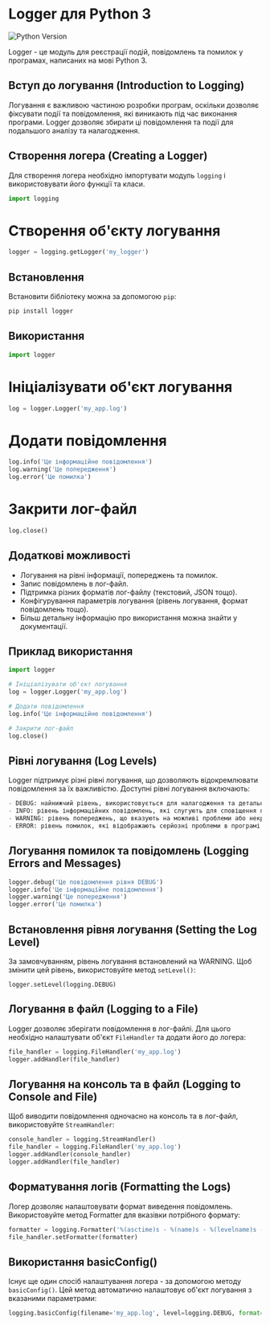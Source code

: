 # Logger для Python 3

![Python Version](https://img.shields.io/badge/python-3.x-blue.svg)

Logger - це модуль для реєстрації подій, повідомлень та помилок у програмах, написаних на мові Python 3.

## Вступ до логування (Introduction to Logging)

Логування є важливою частиною розробки програм, оскільки дозволяє фіксувати події та повідомлення, які виникають під час виконання програми. Logger дозволяє збирати ці повідомлення та події для подальшого аналізу та налагодження.

## Створення логера (Creating a Logger)

Для створення логера необхідно імпортувати модуль `logging` і використовувати його функції та класи.

```python
import logging
```

# Створення об'єкту логування
```python
logger = logging.getLogger('my_logger')
``` 


## Встановлення

Встановити бібліотеку можна за допомогою `pip`:

```bash
pip install logger
``` 
## Використання

```python
import logger
``` 

# Ініціалізувати об'єкт логування
```python
log = logger.Logger('my_app.log')
``` 

# Додати повідомлення
```python
log.info('Це інформаційне повідомлення')
log.warning('Це попередження')
log.error('Це помилка')
``` 

# Закрити лог-файл
```python
log.close()
``` 

## Додаткові можливості

- Логування на рівні інформації, попереджень та помилок.
- Запис повідомлень в лог-файл.
- Підтримка різних форматів лог-файлу (текстовий, JSON тощо).
- Конфігурування параметрів логування (рівень логування, формат повідомлень тощо).
- Більш детальну інформацію про використання можна знайти у документації.

## Приклад використання
```python
import logger

# Ініціалізувати об'єкт логування
log = logger.Logger('my_app.log')

# Додати повідомлення
log.info('Це інформаційне повідомлення')

# Закрити лог-файл
log.close()
``` 

## Рівні логування (Log Levels)

Logger підтримує різні рівні логування, що дозволяють відокремлювати повідомлення за їх важливістю. Доступні рівні логування включають:
```python
- DEBUG: найнижчий рівень, використовується для налагодження та детального виведення інформації.
- INFO: рівень інформаційних повідомлень, які слугують для сповіщення про події в програмі.
- WARNING: рівень попереджень, що вказують на можливі проблеми або некритичні помилки.
- ERROR: рівень помилок, які відображають серйозні проблеми в програмі.
  ``` 

## Логування помилок та повідомлень (Logging Errors and Messages) ##
```python
logger.debug('Це повідомлення рівня DEBUG')
logger.info('Це інформаційне повідомлення')
logger.warning('Це попередження')
logger.error('Це помилка')
``` 

## Встановлення рівня логування (Setting the Log Level)
За замовчуванням, рівень логування встановлений на WARNING. Щоб змінити цей рівень, використовуйте метод `setLevel()`:

`logger.setLevel(logging.DEBUG)`
  
## Логування в файл (Logging to a File)
Logger дозволяє зберігати повідомлення в лог-файлі. Для цього необхідно налаштувати об'єкт `FileHandler` та додати його до логера:

```python
file_handler = logging.FileHandler('my_app.log')
logger.addHandler(file_handler)
``` 

## Логування на консоль та в файл (Logging to Console and File)
Щоб виводити повідомлення одночасно на консоль та в лог-файл, використовуйте `StreamHandler`:

```python  
console_handler = logging.StreamHandler()
file_handler = logging.FileHandler('my_app.log')
logger.addHandler(console_handler)
logger.addHandler(file_handler)
``` 

## Форматування логів (Formatting the Logs)
Логер дозволяє налаштовувати формат виведення повідомлень. Використовуйте метод Formatter для вказівки потрібного формату:
```python
formatter = logging.Formatter('%(asctime)s - %(name)s - %(levelname)s - %(message)s')
file_handler.setFormatter(formatter)
``` 

## Використання basicConfig()
Існує ще один спосіб налаштування логера - за допомогою методу `basicConfig()`. Цей метод автоматично налаштовує об'єкт логування з вказаними параметрами:
```python
logging.basicConfig(filename='my_app.log', level=logging.DEBUG, format='%(asctime)s - %(name)s - %(levelname)s - %(message)s')
``` 
